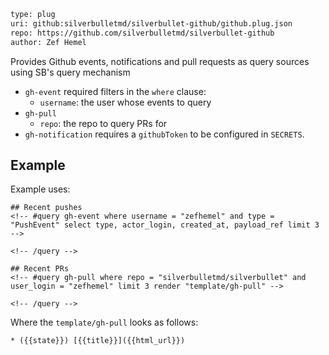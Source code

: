 ```meta
type: plug
uri: github:silverbulletmd/silverbullet-github/github.plug.json
repo: https://github.com/silverbulletmd/silverbullet-github
author: Zef Hemel
```

Provides Github events, notifications and pull requests as query sources using SB's query mechanism

* `gh-event` required filters in the `where` clause:
    * `username`: the user whose events to query
* `gh-pull`
    * `repo`: the repo to query PRs for
* `gh-notification` requires a `githubToken` to be configured in `SECRETS`.

## Example

Example uses:

    ## Recent pushes
    <!-- #query gh-event where username = "zefhemel" and type = "PushEvent" select type, actor_login, created_at, payload_ref limit 3 -->

    <!-- /query -->

    ## Recent PRs
    <!-- #query gh-pull where repo = "silverbulletmd/silverbullet" and user_login = "zefhemel" limit 3 render "template/gh-pull" -->

    <!-- /query -->

Where the `template/gh-pull` looks as follows:

    * ({{state}}) [{{title}}]({{html_url}})